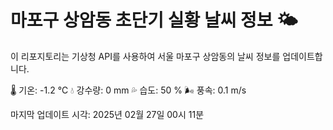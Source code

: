 
# 마포구 상암동 초단기 실황 날씨 정보 🌤️

이 리포지토리는 기상청 API를 사용하여 서울 마포구 상암동의 날씨 정보를 업데이트합니다. 

🌡️ 기온: -1.2 ℃
💧 강수량: 0 mm
💦 습도: 50 %
🌬️ 풍속: 0.1 m/s

마지막 업데이트 시각: 2025년 02월 27일 00시 11분    
